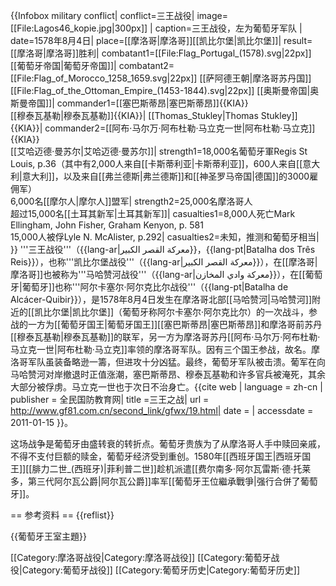 {{Infobox military conflict|
conflict=三王战役|
image= [[File:Lagos46_kopie.jpg|300px]] |
caption=三王战役，左为葡萄牙军队 |
date=1578年8月4日|
place=[[摩洛哥|摩洛哥]][[凯比尔堡|凯比尔堡]]|
result=[[摩洛哥|摩洛哥]]胜利|
combatant1=[[File:Flag_Portugal_(1578).svg|22px]] [[葡萄牙帝国|葡萄牙帝国]]|
combatant2=[[File:Flag_of_Morocco_1258_1659.svg|22px]] [[萨阿德王朝|摩洛哥苏丹国]]<br />[[File:Flag_of_the_Ottoman_Empire_(1453-1844).svg|22px]] [[奥斯曼帝国|奥斯曼帝国]]|
commander1=[[塞巴斯蒂昂|塞巴斯蒂昂]]{{KIA}}<br />[[穆泰瓦基勒|穆泰瓦基勒]]{{KIA}}|
[[Thomas_Stukley|Thomas Stukley]]{{KIA}}|
commander2=[[阿布·马尔万·阿布杜勒·马立克一世|阿布杜勒·马立克]]{{KIA}}<br />[[艾哈迈德·曼苏尔|艾哈迈德·曼苏尔]]|
strength1=18,000名葡萄牙軍<ref>Regis St Louis, p.36</ref>（其中有2,000人来自[[卡斯蒂利亚|卡斯蒂利亚]]，600人来自[[意大利|意大利]]，以及来自[[弗兰德斯|弗兰德斯]]和[[神圣罗马帝国|德国]]的3000雇佣军）<br/>6,000名[[摩尔人|摩尔人]]盟军|
strength2=25,000名摩洛哥人<br/>超过15,000名[[土耳其新军|土耳其新军]]|
casualties1=8,000人死亡<ref>Mark Ellingham, John Fisher, Graham Kenyon, p. 581</ref><br />15,000人被俘<ref>Lyle N. McAlister, p.292</ref>|
casualties2=未知，推测和葡萄牙相当|
}}
'''三王战役'''（{{lang-ar|معركة القصر الكبير}}，{{lang-pt|Batalha dos Três Reis}}），也称'''凯比尔堡战役'''（{{lang-ar|معركة القصر الكبير}}），在[[摩洛哥|摩洛哥]]也被称为'''马哈赞河战役'''（{{lang-ar|معركة وادي المخازن}}），在[[葡萄牙|葡萄牙]]也称'''阿尔卡塞尔·阿尔克比尔战役'''（{{lang-pt|Batalha de Alcácer-Quibir}}），是1578年8月4日发生在摩洛哥北部[[马哈赞河|马哈赞河]]附近的[[凯比尔堡|凯比尔堡]]（葡萄牙称阿尔卡塞尔·阿尔克比尔）的一次战斗，参战的一方为[[葡萄牙国王|葡萄牙国王]][[塞巴斯蒂昂|塞巴斯蒂昂]]和摩洛哥前苏丹[[穆泰瓦基勒|穆泰瓦基勒]]的联军，另一方为摩洛哥苏丹[[阿布·马尔万·阿布杜勒·马立克一世|阿布杜勒·马立克]]率领的摩洛哥军队。因有三个国王参战，故名。摩洛哥军队虽装备略逊一籌，但进攻十分凶猛。最终，葡萄牙军队被击溃。葡军在向马哈赞河对岸撤退时正值涨潮，塞巴斯蒂昂、穆泰瓦基勒和许多官兵被淹死，其余大部分被俘虏。马立克一世也于次日不治身亡。<ref>{{cite web | language = zh-cn | publisher = 全民国防教育网| title =三王之战| url = http://www.gf81.com.cn/second_link/gfwx/19.html| date =  | accessdate = 2011-01-15 }}</ref>。

这场战争是葡萄牙由盛转衰的转折点。葡萄牙贵族为了从摩洛哥人手中赎回亲戚，不得不支付巨额的赎金，葡萄牙经济受到重创。1580年[[西班牙国王|西班牙国王]][[腓力二世_(西班牙)|菲利普二世]]趁机派遣[[费尔南多·阿尔瓦雷斯·德·托莱多，第三代阿尔瓦公爵|阿尔瓦公爵]]率军[[葡萄牙王位繼承戰爭|强行合併了葡萄牙]]。

== 参考资料 ==
{{reflist}}

{{葡萄牙王室主題}}

[[Category:摩洛哥战役|Category:摩洛哥战役]]
[[Category:葡萄牙战役|Category:葡萄牙战役]]
[[Category:葡萄牙历史|Category:葡萄牙历史]]